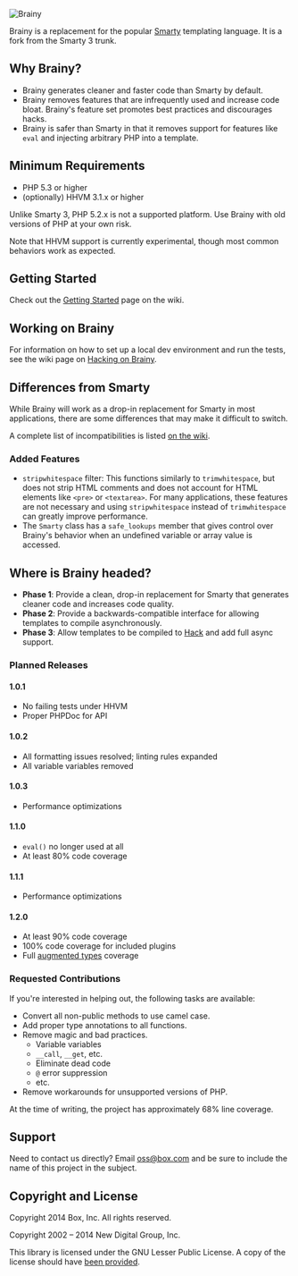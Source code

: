 ![Brainy](https://gitenterprise.inside-box.net/mbasta/brainy/raw/fixes/documentation/brainy.png)

Brainy is a replacement for the popular [Smarty](http://www.smarty.net/)
templating language. It is a fork from the Smarty 3 trunk.


## Why Brainy?

- Brainy generates cleaner and faster code than Smarty by default.
- Brainy removes features that are infrequently used and increase code bloat.
  Brainy's feature set promotes best practices and discourages hacks.
- Brainy is safer than Smarty in that it removes support for features like
  `eval` and injecting arbitrary PHP into a template.


## Minimum Requirements

- PHP 5.3 or higher
- (optionally) HHVM 3.1.x or higher

Unlike Smarty 3, PHP 5.2.x is not a supported platform. Use Brainy with old
versions of PHP at your own risk.

Note that HHVM support is currently experimental, though most common behaviors
work as expected.


## Getting Started

Check out the [Getting Started](https://gitenterprise.inside-box.net/mbasta/brainy/wiki/Getting-Started)
page on the wiki.


## Working on Brainy

For information on how to set up a local dev environment and run the tests,
see the wiki page on [Hacking on Brainy](https://gitenterprise.inside-box.net/mbasta/brainy/wiki/Hacking-on-Brainy).


## Differences from Smarty

While Brainy will work as a drop-in replacement for Smarty in most
applications, there are some differences that may make it difficult to switch.

A complete list of incompatibilities is listed [on the wiki](https://gitenterprise.inside-box.net/mbasta/brainy/wiki/Smarty-Incompatibilities).


### Added Features

- `stripwhitespace` filter: This functions similarly to `trimwhitespace`, but does not strip HTML comments and does not account for HTML elements like `<pre>` or `<textarea>`. For many applications, these features are not necessary and using `stripwhitespace` instead of `trimwhitespace` can greatly improve performance.
- The `Smarty` class has a `safe_lookups` member that gives control over Brainy's behavior when an undefined variable or array value is accessed.


## Where is Brainy headed?

- **Phase 1**: Provide a clean, drop-in replacement for Smarty that generates
  cleaner code and increases code quality.
- **Phase 2**: Provide a backwards-compatible interface for allowing templates
  to compile asynchronously.
- **Phase 3**: Allow templates to be compiled to [Hack](http://hacklang.org/)
  and add full async support.


### Planned Releases

#### 1.0.1

- No failing tests under HHVM
- Proper PHPDoc for API

#### 1.0.2

- All formatting issues resolved; linting rules expanded
- All variable variables removed

#### 1.0.3

- Performance optimizations

#### 1.1.0

- `eval()` no longer used at all
- At least 80% code coverage

#### 1.1.1

- Performance optimizations

#### 1.2.0

- At least 90% code coverage
- 100% code coverage for included plugins
- Full [augmented types](https://github.com/box/augmented_types) coverage


### Requested Contributions

If you're interested in helping out, the following tasks are available:

- Convert all non-public methods to use camel case.
- Add proper type annotations to all functions.
- Remove magic and bad practices.
  - Variable variables
  - `__call`, `__get`, etc.
  - Eliminate dead code
  - `@` error suppression
  - etc.
- Remove workarounds for unsupported versions of PHP.

At the time of writing, the project has approximately 68% line coverage.


## Support

Need to contact us directly? Email oss@box.com and be sure to include the name
of this project in the subject.


## Copyright and License

Copyright 2014 Box, Inc. All rights reserved.

Copyright 2002 – 2014 New Digital Group, Inc.

This library is licensed under the GNU Lesser Public License. A copy of the
license should have [been provided](LICENSE.md).
